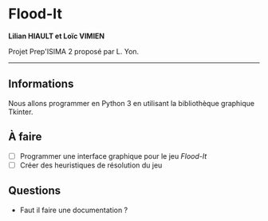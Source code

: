 # Flood-It

**Lilian HIAULT et Loïc VIMIEN**

Projet Prep'ISIMA 2 proposé par L. Yon.

---

## Informations

Nous allons programmer en Python 3 en utilisant la bibliothèque graphique Tkinter.

## À faire

- [ ] Programmer une interface graphique pour le jeu *Flood-It*
- [ ] Créer des heuristiques de résolution du jeu

## Questions

- Faut il faire une documentation ?

